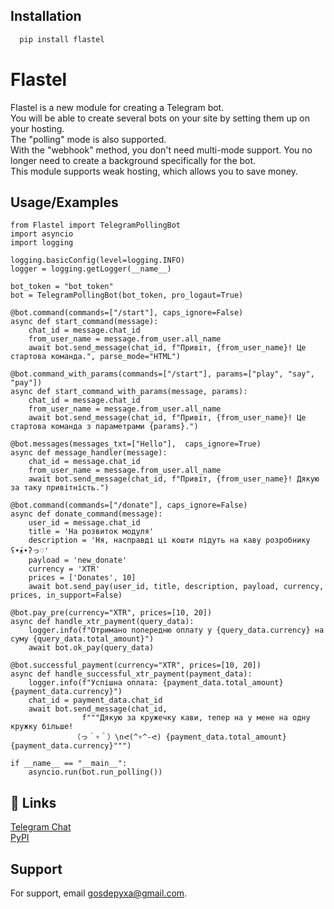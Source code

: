 
## Installation

```bash
  pip install flastel
```
    

# Flastel
Flastel is a new module for creating a Telegram bot.    
    You will be able to create several bots on your site by setting them up on your hosting.    
    The "polling" mode is also supported.   
    With the "webhook" method, you don't need multi-mode support.
    You no longer need to create a background specifically for the bot.     
    This module supports weak hosting, which allows you to save money. 



## Usage/Examples

```
from Flastel import TelegramPollingBot
import asyncio
import logging

logging.basicConfig(level=logging.INFO)
logger = logging.getLogger(__name__)

bot_token = "bot_token"
bot = TelegramPollingBot(bot_token, pro_logaut=True)

@bot.command(commands=["/start"], caps_ignore=False)
async def start_command(message):
    chat_id = message.chat_id
    from_user_name = message.from_user.all_name
    await bot.send_message(chat_id, f"Привіт, {from_user_name}! Це стартова команда.", parse_mode="HTML")
    
@bot.command_with_params(commands=["/start"], params=["play", "say", "pay"])
async def start_command_with_params(message, params):
    chat_id = message.chat_id
    from_user_name = message.from_user.all_name
    await bot.send_message(chat_id, f"Привіт, {from_user_name}! Це стартова команда з параметрами {params}.")

@bot.messages(messages_txt=["Hello"],  caps_ignore=True)
async def message_handler(message):
    chat_id = message.chat_id
    from_user_name = message.from_user.all_name
    await bot.send_message(chat_id, f"Привіт, {from_user_name}! Дякую за таку привітність.")

@bot.command(commands=["/donate"], caps_ignore=False)
async def donate_command(message):
    user_id = message.chat_id
    title = 'На розвиток модуля'
    description = 'Ня, насправді ці кошти підуть на каву розробнику ʕ•́ᴥ•̀ʔっ♡'
    payload = 'new_donate'
    currency = 'XTR'
    prices = ['Donates', 10]
    await bot.send_pay(user_id, title, description, payload, currency, prices, in_support=False)

@bot.pay_pre(currency="XTR", prices=[10, 20])
async def handle_xtr_payment(query_data):
    logger.info(f"Отримано попередню оплату у {query_data.currency} на суму {query_data.total_amount}")
    await bot.ok_pay(query_data)

@bot.successful_payment(currency="XTR", prices=[10, 20])
async def handle_successful_xtr_payment(payment_data):
    logger.info(f"Успішна оплата: {payment_data.total_amount} {payment_data.currency}")
    chat_id = payment_data.chat_id
    await bot.send_message(chat_id,
                f"""Дякую за кружечку кави, тепер на у мене на одну кружку більше!
              （っ＾▿＾）\nᕙ(^▿^-ᕙ) {payment_data.total_amount}{payment_data.currency}""")

if __name__ == "__main__":
    asyncio.run(bot.run_polling())
```


## 🔗 Links
[Telegram Chat](https://t.me/Flastele)     
[PyPI](https://pypi.org/project/Flastel/)   


## Support

For support, email gosdepyxa@gmail.com.

